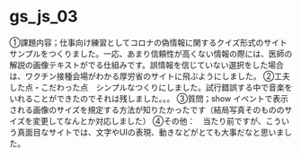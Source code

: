 # gs_js_03
①課題内容；仕事向け練習としてコロナの偽情報に関するクイズ形式のサイトサンプルをつくりました。一応、あまり信頼性が高くない情報の際には、医師の解説の画像テキストがでる仕組みです。誤情報を信じていない選択をした場合は、ワクチン接種会場がわかる厚労省のサイトに飛ぶようにしました。
②工夫した点・こだわった点　シンプルなつくりにしました。試行錯誤する中で音楽をいれることができたのでそれは残しました。。。
③質問；show イベントで表示される画像のサイズを規定する方法が知りたかったです（結局写真そのもののサイズを変更してなんとか対応しました）
④その他：　当たり前ですが、こういう真面目なサイトでは、文字やUIの表現、動きなどがとても大事だなと思いました。
